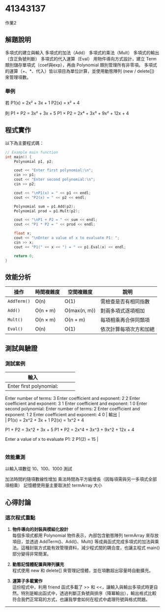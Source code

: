 
# 41343137

作業2

## 解題說明

多項式的建立與輸入
多項式的加法（Add）
多項式的乘法（Mult）
多項式的輸出（含正負號判斷）
多項式的代入運算（Eval）
用物件導向方式設計，建立 Term 類別儲存單項式（coef與exp），再由 Polynomial 類別管理所有非零項。
多項式的運算（+、*、代入）皆以項目為單位計算，並使用動態陣列 (new / delete[]) 來管理項數。
### 舉例

若
P1(x) = 2x² + 3x + 1
P2(x) = x² + 4

則
P1 + P2 = 3x² + 3x + 5
P1 × P2 = 2x⁴ + 3x³ + 9x² + 12x + 4
## 程式實作

以下為主要程式碼：

```cpp
// Example main function
int main() {
    Polynomial p1, p2;

    cout << "Enter first polynomial:\n";
    cin >> p1;
    cout << "Enter second polynomial:\n";
    cin >> p2;

    cout << "\nP1(x) = " << p1 << endl;
    cout << "P2(x) = " << p2 << endl;

    Polynomial sum = p1.Add(p2);
    Polynomial prod = p1.Mult(p2);

    cout << "\nP1 + P2 = " << sum << endl;
    cout << "P1 * P2 = " << prod << endl;

    float x;
    cout << "\nEnter a value of x to evaluate P1: ";
    cin >> x;
    cout << "P1(" << x << ") = " << p1.Eval(x) << endl;

    return 0;
}

```

## 效能分析

| 操作          | 時間複雜度    | 空間複雜度        | 說明          |
| ----------- | -------- | ------------ | ----------- |
| `AddTerm()` | O(n)     | O(1)         | 需檢查是否有相同指數  |
| `Add()`     | O(n + m) | O(max(n, m)) | 對兩多項式逐項相加   |
| `Mult()`    | O(n × m) | O(n + m)     | 每項相乘再合併同類項  |
| `Eval()`    | O(n)     | O(1)         | 依次計算每項次方和加總 |


## 測試與驗證

### 測試案例

| 輸入 |  |  |  |
|----------|--------------|----------|----------|
|   Enter first polynomial:
Enter number of terms: 3
Enter coefficient and exponent: 2 2
Enter coefficient and exponent: 3 1
Enter coefficient and exponent: 1 0
Enter second polynomial:
Enter number of terms: 2
Enter coefficient and exponent: 1 2
Enter coefficient and exponent: 4 0
      | 輸出        |      
|            P1(x) = 2x^2 + 3x + 1
P2(x) = 1x^2 + 4

P1 + P2 = 3x^2 + 3x + 5
P1 * P2 = 2x^4 + 3x^3 + 9x^2 + 12x + 4

Enter a value of x to evaluate P1: 2
P1(2) = 15
      |              

```
```

### 效能量測
以輸入項數從 10、100、1000 測試

加法時間約隨項數線性增加
乘法時間為平方級增長（因每項需與另一多項式全部項相乘）
記憶體使用量主要取決於 termArray 大小


   

## 心得討論

### 這次程式重點

1. **物件導向的封裝與模組化設計**  
每個多項式都用 Polynomial 物件表示，內部包含動態陣列 termArray 來存放項目，並透過 AddTerm()、Add()、Mult() 等成員函式完成多項式的加法與乘法。這種封裝方式能有效管理資料，減少程式間的耦合度，也讓主程式 main() 部分變得非常簡潔。
2. **動態記憶體配置與陣列擴充**  
程式使用 new 和 delete[] 來管理記憶體，並在項數超出容量時自動擴充。

3. **運算子多載實作**  
   這份程式中，利用 friend 函式多載了 >> 和 <<，讓輸入與輸出多項式時更自然。特別是輸出函式中，透過判斷正負號與排序（降冪輸出），輸出格式比較符合我們正常寫的方式，也讓我學會如何在程式中處理符號與格式問題。
  


















------------------------------------------------------------------------------------------------------------------------------------------------------------------


